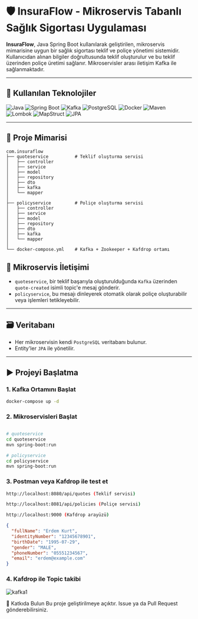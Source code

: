 # 🛡️ InsuraFlow - Mikroservis Tabanlı Sağlık Sigortası Uygulaması

**InsuraFlow**, Java Spring Boot kullanılarak geliştirilen, mikroservis mimarisine uygun bir sağlık sigortası teklif ve poliçe yönetimi sistemidir. Kullanıcıdan alınan bilgiler doğrultusunda teklif oluşturulur ve bu teklif üzerinden poliçe üretimi sağlanır. Mikroservisler arası iletişim Kafka ile sağlanmaktadır.

---

## 🚀 Kullanılan Teknolojiler

<div align="left">

![Java](https://img.shields.io/badge/Java-21-blue?logo=openjdk)
![Spring Boot](https://img.shields.io/badge/Spring%20Boot-3.2.0-brightgreen?logo=springboot)
![Kafka](https://img.shields.io/badge/Apache%20Kafka-3.9.1-black?logo=apachekafka)
![PostgreSQL](https://img.shields.io/badge/PostgreSQL-17-blue?logo=postgresql)
![Docker](https://img.shields.io/badge/Docker-Compose-2496ED?logo=docker)
![Maven](https://img.shields.io/badge/Maven-3.9.5-C71A36?logo=apachemaven)
![Lombok](https://img.shields.io/badge/Lombok-Enabled-orange?logo=lombok)
![MapStruct](https://img.shields.io/badge/MapStruct-1.5.5.Final-lightgrey)
![JPA](https://img.shields.io/badge/JPA-Hibernate-red?logo=hibernate)

</div>

---

## 🧩 Proje Mimarisi

```text
com.insuraflow
├── quoteservice          # Teklif oluşturma servisi
│   ├── controller
│   ├── service
│   ├── model
│   ├── repository
│   ├── dto
│   ├── kafka
│   └── mapper
│
├── policyservice         # Poliçe oluşturma servisi
│   ├── controller
│   ├── service
│   ├── model
│   ├── repository
│   ├── dto
│   ├── kafka
│   └── mapper
│
└── docker-compose.yml    # Kafka + Zookeeper + Kafdrop ortamı
```

## 🔄 Mikroservis İletişimi

- `quoteservice`, bir teklif başarıyla oluşturulduğunda `Kafka` üzerinden `quote-created` isimli topic'e mesaj gönderir.
- `policyservice`, bu mesajı dinleyerek otomatik olarak poliçe oluşturabilir veya işlemleri tetikleyebilir.

---

## 🗃️ Veritabanı

- Her mikroservisin kendi `PostgreSQL` veritabanı bulunur.
- Entity'ler `JPA` ile yönetilir.

---

## ▶️ Projeyi Başlatma

### 1. Kafka Ortamını Başlat

```bash
docker-compose up -d
```
### 2. Mikroservisleri Başlat
```bash

# quoteservice
cd quoteservice
mvn spring-boot:run

# policyservice
cd policyservice
mvn spring-boot:run 
```
### 3. Postman veya Kafdrop ile test et
```bash
http://localhost:8080/api/quotes (Teklif servisi)

http://localhost:8081/api/policies (Poliçe servisi)

http://localhost:9000 (Kafdrop arayüzü)
```
```json
{
  "fullName": "Erdem Kurt",
  "identityNumber": "12345678901",
  "birthDate": "1995-07-29",
  "gender": "MALE",
  "phoneNumber": "05551234567",
  "email": "erdem@example.com"
}
```
### 4. Kafdrop ile Topic takibi

![kafka1](https://github.com/user-attachments/assets/bfd455d5-e96b-4ebe-9c15-7c185a95dd30)



🤝 Katkıda Bulun
Bu proje geliştirilmeye açıktır. Issue ya da Pull Request gönderebilirsiniz.
